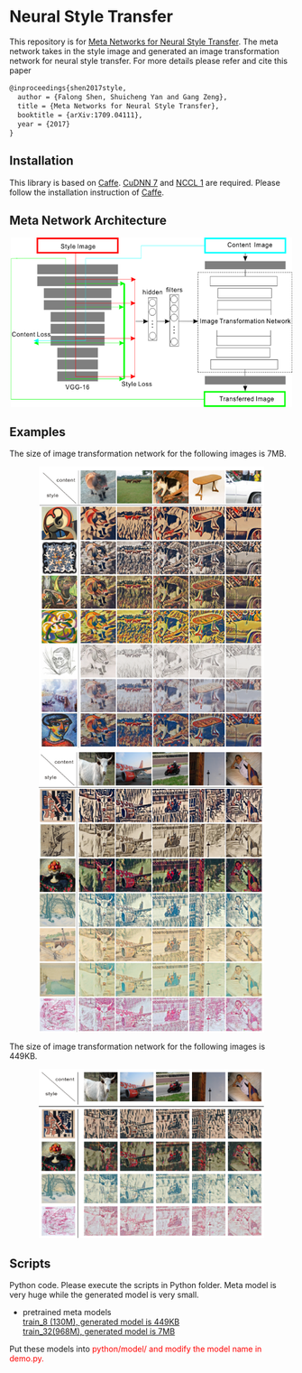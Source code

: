 Neural Style Transfer
=====


This repository is for [Meta Networks for Neural Style Transfer](https://arxiv.org/abs/1709.04111). The meta network takes in the style image and generated an image transformation network for neural style transfer. For more details please refer and cite this paper

    @inproceedings{shen2017style,
      author = {Falong Shen, Shuicheng Yan and Gang Zeng},
      title = {Meta Networks for Neural Style Transfer},
      booktitle = {arXiv:1709.04111},
      year = {2017}
    }

Installation
----
This library is based on [Caffe](https://github.com/BVLC/caffe). [CuDNN 7](https://developer.nvidia.com/cudnn) and [NCCL 1](https://github.com/NVIDIA/nccl) are required. Please follow
the installation instruction of [Caffe](https://github.com/BVLC/caffe).

Meta Network Architecture
----
<div align=center>
<img src="python/network.png", width="500" height="300"/>
</div>

Examples
----
The size of image transformation network for the following images is 7MB.

<div align=center>
<img src="python/1.png", width="400" height="500"/> <img src="python//2.png", width="400" height="500"/>
</div>


The size of image transformation network for the following images is 449KB.
<div align=center>
<img src="python/4.png", width="400" height="300"/> 
</div>


Scripts
----
Python code. Please execute the scripts in Python folder. Meta model is very huge while the generated model is very small. 

* pretrained meta models</br>
    [train_8 (130M), generated model is 449KB](http://pan.baidu.com/s/1mhGwQJA)</br>
    [train_32(968M), generated model is 7MB](http://pan.baidu.com/s/1eRQI01O)</br>
    
Put these models into <font color=red>python/model/<font> and modify the model name in <font color=red>demo.py<font>.

